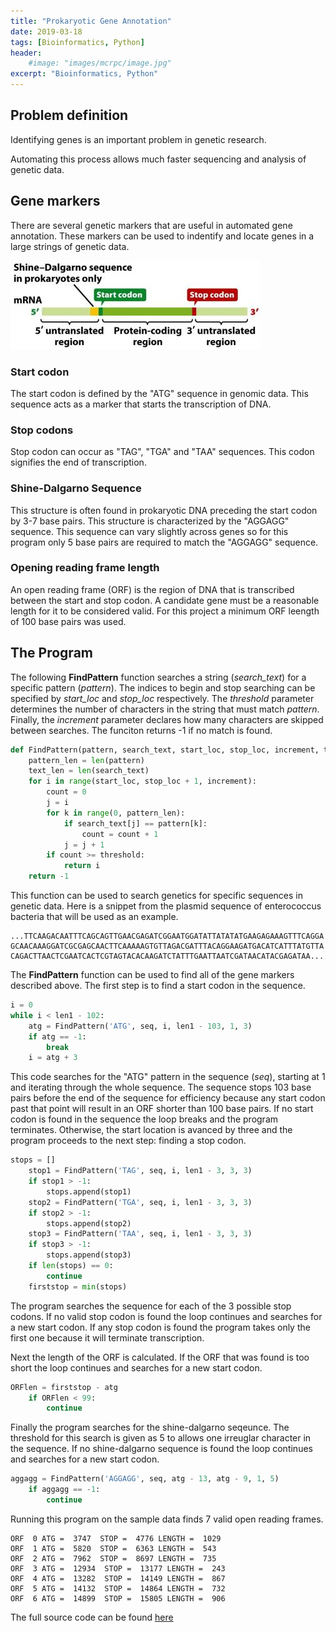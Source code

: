 ```yaml
---
title: "Prokaryotic Gene Annotation"
date: 2019-03-18
tags: [Bioinformatics, Python]
header:
    #image: "images/mcrpc/image.jpg"
excerpt: "Bioinformatics, Python"
---
```


## Problem definition

Identifying genes is an important problem in genetic research.

Automating this process allows much faster sequencing and analysis of genetic data.

## Gene markers

There are several genetic markers that are useful in automated gene annotation. These markers can be used to indentify and locate genes in a large strings of genetic data.

![gene-annotation](/images/ORF.jpg)

### Start codon

The start codon is defined by the "ATG" sequence in genomic data. This sequence acts as a marker that starts the transcription of DNA.

### Stop codons

Stop codon can occur as "TAG", "TGA" and "TAA" sequences. This codon signifies the end of transcription.

### Shine-Dalgarno Sequence

This structure is often found in prokaryotic DNA preceding the start codon by 3-7 base pairs. This structure is characterized by the "AGGAGG" sequence. This sequence can vary slightly across genes so for this program only 5 base pairs are required to match the "AGGAGG" sequence.

### Opening reading frame length

An open reading frame (ORF) is the region of DNA that is transcribed between the start and stop codon. A candidate gene must be a reasonable length for it to be considered valid. For this project a minimum ORF leength of 100 base pairs was used.

##  The Program

The following **FindPattern** function searches a string (*search_text*) for a specific pattern (*pattern*). The indices to begin and stop searching can be specified by *start_loc* and *stop_loc* respectively. The *threshold* parameter determines the number of characters in the string that must match *pattern*. Finally, the *increment* parameter declares how many characters are skipped between searches. The funciton returns -1 if no match is found.

```python
def FindPattern(pattern, search_text, start_loc, stop_loc, increment, threshold):
    pattern_len = len(pattern)
    text_len = len(search_text)
    for i in range(start_loc, stop_loc + 1, increment):
        count = 0
        j = i
        for k in range(0, pattern_len):
            if search_text[j] == pattern[k]:
                count = count + 1
            j = j + 1
        if count >= threshold:
            return i
    return -1
```


This function can be used to search genetics for specific sequences in genetic data. Here is a snippet from the plasmid sequence of enterococcus bacteria that will be used as an example.

```
...TTCAAGACAATTTCAGCAGTTGAACGAGATCGGAATGGATATTATATATGAAGAGAAAGTTTCAGGA
GCAACAAAGGATCGCGAGCAACTTCAAAAAGTGTTAGACGATTTACAGGAAGATGACATCATTTATGTTA
CAGACTTAACTCGAATCACTCGTAGTACACAAGATCTATTTGAATTAATCGATAACATACGAGATAA...
```

The **FindPattern** function can be used to find all of the gene markers described above. The first step is to find a start codon in the sequence.

```python
i = 0
while i < len1 - 102:
    atg = FindPattern('ATG', seq, i, len1 - 103, 1, 3)
    if atg == -1:
        break
    i = atg + 3
```

This code searches for the "ATG" pattern in the sequence (*seq*), starting at 1 and iterating through the whole sequence. The sequence stops 103 base pairs before the end of the sequence for efficiency because any start codon past that point will result in an ORF shorter than 100 base pairs. If no start codon is found in the sequence the loop breaks and the program terminates. Otherwise, the start location is avanced by three and the program proceeds to the next step: finding a stop codon.

```python
stops = []
    stop1 = FindPattern('TAG', seq, i, len1 - 3, 3, 3)
    if stop1 > -1:
        stops.append(stop1)
    stop2 = FindPattern('TGA', seq, i, len1 - 3, 3, 3)
    if stop2 > -1:
        stops.append(stop2)
    stop3 = FindPattern('TAA', seq, i, len1 - 3, 3, 3)
    if stop3 > -1:
        stops.append(stop3)
    if len(stops) == 0:
        continue
    firststop = min(stops)
```

The program searches the sequence for each of the 3 possible stop codons. If no valid stop codon is found the loop continues and searches for a new start codon. If any stop codon is found the program takes only the first one because it will terminate transcription.

Next the length of the ORF is calculated. If the ORF that was found is too short the loop continues and searches for a new start codon.

```python
ORFlen = firststop - atg
    if ORFlen < 99:
        continue
```

Finally the program searches for the shine-dalgarno seqeunce. The threshold for this search is given as 5 to allows one irreuglar character in the sequence. If no shine-dalgarno sequence is found the loop continues and searches for a new start codon.

```python
aggagg = FindPattern('AGGAGG', seq, atg - 13, atg - 9, 1, 5)
    if aggagg == -1:
        continue
```

Running this program on the sample data finds 7 valid open reading frames.
```
ORF  0 ATG =  3747  STOP =  4776 LENGTH =  1029
ORF  1 ATG =  5820  STOP =  6363 LENGTH =  543
ORF  2 ATG =  7962  STOP =  8697 LENGTH =  735
ORF  3 ATG =  12934  STOP =  13177 LENGTH =  243
ORF  4 ATG =  13282  STOP =  14149 LENGTH =  867
ORF  5 ATG =  14132  STOP =  14864 LENGTH =  732
ORF  6 ATG =  14899  STOP =  15805 LENGTH =  906
```

The full source code can be found [here](https://github.com/spencernewellevans/gene-locator)

